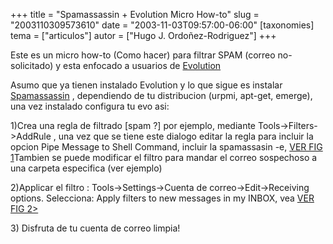 +++
title = "Spamassassin + Evolution Micro How-to"
slug = "2003110309573610"
date = "2003-11-03T09:57:00-06:00"
[taxonomies]
tema = ["articulos"]
autor = ["Hugo J. Ordoñez-Rodriguez"]
+++

Este es un micro how-to (Como hacer) para filtrar SPAM (correo
no-solicitado) y esta enfocado a usuarios de
[Evolution](http://www.ximian.com/products/evolution/features.html)

Asumo que ya tienen instalado Evolution y lo que sigue es instalar
[Spamassassin](http://www.spamassassin.org) , dependiendo de tu
distribucion (urpmi, apt-get, emerge), una vez instalado configura tu
evo asi:

1)Crea una regla de filtrado \[spam ?\] por ejemplo, mediante
Tools-\>Filters-\>AddRule , una vez que se tiene este dialogo editar la
regla para incluir la opcion Pipe Message to Shell Command, incluir la
spamassasin -e, [VER FIG
1](http://www.ece.eps.hw.ac.uk/~hugoj/filter.png)Tambien se puede
modificar el filtro para mandar el correo sospechoso a una carpeta
especifica (ver ejemplo)

2)Applicar el filtro : Tools-\>Settings-\>Cuenta de
correo-\>Edit-\>Receiving options. Selecciona: Apply filters to new
messages in my INBOX, vea [VER FIG
2\>](http://www.ece.eps.hw.ac.uk/~hugoj/applyfilter.png)

3\) Disfruta de tu cuenta de correo limpia!
